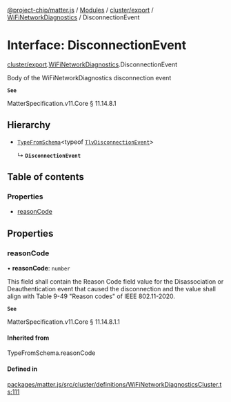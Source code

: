 [@project-chip/matter.js](../README.md) / [Modules](../modules.md) / [cluster/export](../modules/cluster_export.md) / [WiFiNetworkDiagnostics](../modules/cluster_export.WiFiNetworkDiagnostics.md) / DisconnectionEvent

# Interface: DisconnectionEvent

[cluster/export](../modules/cluster_export.md).[WiFiNetworkDiagnostics](../modules/cluster_export.WiFiNetworkDiagnostics.md).DisconnectionEvent

Body of the WiFiNetworkDiagnostics disconnection event

**`See`**

MatterSpecification.v11.Core § 11.14.8.1

## Hierarchy

- [`TypeFromSchema`](../modules/tlv_export.md#typefromschema)\<typeof [`TlvDisconnectionEvent`](../modules/cluster_export.WiFiNetworkDiagnostics.md#tlvdisconnectionevent)\>

  ↳ **`DisconnectionEvent`**

## Table of contents

### Properties

- [reasonCode](cluster_export.WiFiNetworkDiagnostics.DisconnectionEvent.md#reasoncode)

## Properties

### reasonCode

• **reasonCode**: `number`

This field shall contain the Reason Code field value for the Disassociation or Deauthentication event that
caused the disconnection and the value shall align with Table 9-49 "Reason codes" of IEEE 802.11-2020.

**`See`**

MatterSpecification.v11.Core § 11.14.8.1.1

#### Inherited from

TypeFromSchema.reasonCode

#### Defined in

[packages/matter.js/src/cluster/definitions/WiFiNetworkDiagnosticsCluster.ts:111](https://github.com/project-chip/matter.js/blob/5f71eedebdb9fa54338bde320c311bb359b7455d/packages/matter.js/src/cluster/definitions/WiFiNetworkDiagnosticsCluster.ts#L111)
